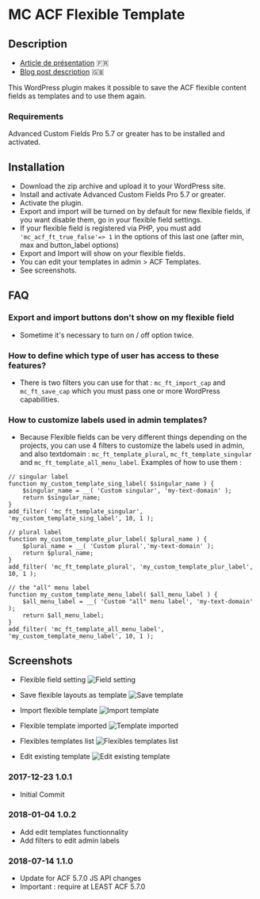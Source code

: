 # MC ACF Flexible Template

## Description 

* [Article de présentation](https://mariecomet.fr/2018/01/04/gerez-flexibles-acf-librairie-modeles/) 🇫🇷
* [Blog post description](https://mariecomet.fr/2018/01/04/gerez-flexibles-acf-librairie-modeles/#english) 🇬🇧

This WordPress plugin makes it possible to save the ACF flexible content fields as templates and to use them again.

### Requirements

Advanced Custom Fields Pro 5.7 or greater has to be installed and activated. 


## Installation 

* Download the zip archive and upload it to your WordPress site.
* Install and activate Advanced Custom Fields Pro 5.7 or greater. 
* Activate the plugin.
* Export and import will be turned on by default for new flexible fields, if you want disable them, go in your flexible field settings.
* If your flexible field is registered via PHP, you must add `'mc_acf_ft_true_false'=> 1` in the options of this last one (after min, max and button_label options)
* Export and Import will show on your flexible fields.
* You can edit your templates in admin > ACF Templates.
* See screenshots.

## FAQ

### Export and import buttons don't show on my flexible field

* Sometime it's necessary to turn on / off option twice.

### How to define which type of user has access to these features?

* There is two filters you can use for that :
`mc_ft_import_cap` and `mc_ft_save_cap` which you must pass one or more WordPress capabilities.

### How to customize labels used in admin templates?

* Because Flexible fields can be very different things depending on the projects, you can use 4 filters to customize the labels used in admin, and also textdomain :
`mc_ft_template_plural`, `mc_ft_template_singular` and `mc_ft_template_all_menu_label`.
Examples of how to use them :
```
// singular label
function my_custom_template_sing_label( $singular_name ) {
    $singular_name = __( 'Custom singular', 'my-text-domain' );
    return $singular_name;
}
add_filter( 'mc_ft_template_singular', 'my_custom_template_sing_label', 10, 1 );

// plural label
function my_custom_template_plur_label( $plural_name ) {
    $plural_name = __( 'Custom plural','my-text-domain' );
    return $plural_name;
}
add_filter( 'mc_ft_template_plural', 'my_custom_template_plur_label', 10, 1 );

// the "all" menu label
function my_custom_template_menu_label( $all_menu_label ) {
    $all_menu_label = __( 'Custom "all" menu label', 'my-text-domain' );
    return $all_menu_label;
}
add_filter( 'mc_ft_template_all_menu_label', 'my_custom_template_menu_label', 10, 1 );
```

## Screenshots

* Flexible field setting
![Field setting](https://github.com/MarieComet/MC-ACF-Flexible-Template/blob/master/screenshots/screenshot-1.png "Field setting")

* Save flexible layouts as template
![Save template](https://github.com/MarieComet/MC-ACF-Flexible-Template/blob/master/screenshots/screenshot-2.png "Save template")

* Import flexible template
![Import template](https://github.com/MarieComet/MC-ACF-Flexible-Template/blob/master/screenshots/screenshot-3-1.png "Import template")

* Flexible template imported
![Template imported](https://github.com/MarieComet/MC-ACF-Flexible-Template/blob/master/screenshots/screenshot-3-2.png "Template imported")

* Flexibles templates list
![Flexibles templates list](https://github.com/MarieComet/MC-ACF-Flexible-Template/blob/master/screenshots/screenshot-4.png "Flexibles templates list")

* Edit existing template
![Edit existing template](https://github.com/MarieComet/MC-ACF-Flexible-Template/blob/master/screenshots/screenshot-5.png "Edit existing template")

### 2017-12-23 1.0.1
* Initial Commit

### 2018-01-04 1.0.2
* Add edit templates functionnality
* Add filters to edit admin labels

### 2018-07-14 1.1.0
* Update for ACF 5.7.0 JS API changes
* Important : require at LEAST ACF 5.7.0